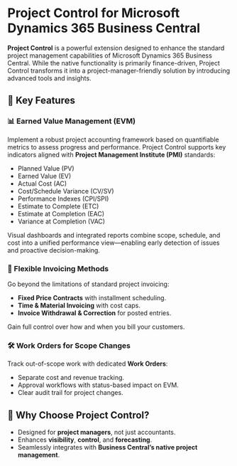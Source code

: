 # Project Control for Microsoft Dynamics 365 Business Central

**Project Control** is a powerful extension designed to enhance the standard project management capabilities of Microsoft Dynamics 365 Business Central. While the native functionality is primarily finance-driven, Project Control transforms it into a project-manager-friendly solution by introducing advanced tools and insights.

## 🔑 Key Features

### 📊 Earned Value Management (EVM)

Implement a robust project accounting framework based on quantifiable metrics to assess progress and performance. Project Control supports key indicators aligned with **Project Management Institute (PMI)** standards:

- Planned Value (PV)
- Earned Value (EV)
- Actual Cost (AC)
- Cost/Schedule Variance (CV/SV)
- Performance Indexes (CPI/SPI)
- Estimate to Complete (ETC)
- Estimate at Completion (EAC)
- Variance at Completion (VAC)

Visual dashboards and integrated reports combine scope, schedule, and cost into a unified performance view—enabling early detection of issues and proactive decision-making.

### 🧾 Flexible Invoicing Methods

Go beyond the limitations of standard project invoicing:

- **Fixed Price Contracts** with installment scheduling.
- **Time & Material Invoicing** with cost caps.
- **Invoice Withdrawal & Correction** for posted entries.

Gain full control over how and when you bill your customers.

### 🛠️ Work Orders for Scope Changes

Track out-of-scope work with dedicated **Work Orders**:

- Separate cost and revenue tracking.
- Approval workflows with status-based impact on EVM.
- Clear audit trail for project changes.

## 🎯 Why Choose Project Control?

- Designed for **project managers**, not just accountants.
- Enhances **visibility**, **control**, and **forecasting**.
- Seamlessly integrates with **Business Central’s native project management**.

